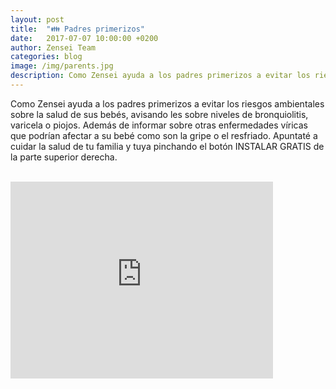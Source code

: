 ```yaml
---
layout: post
title:  "👪 Padres primerizos"
date:   2017-07-07 10:00:00 +0200
author: Zensei Team
categories: blog 
image: /img/parents.jpg
description: Como Zensei ayuda a los padres primerizos a evitar los riesgos ambientales...
---
```


Como Zensei ayuda a los padres primerizos a evitar los riesgos ambientales sobre la salud de sus bebés, avisando les sobre
niveles de bronquiolitis, varicela o piojos. Además de informar sobre otras enfermedades víricas que podrían afectar a su bebé como
son la gripe o el resfriado. Apuntaté a cuidar la salud de tu familia y tuya pinchando el botón INSTALAR GRATIS de la parte superior derecha.


<br>
<iframe class="center-image" width="420" height="315" src="https://www.youtube.com/embed/xx22m_zDFT0" frameborder="0" allowfullscreen></iframe>

